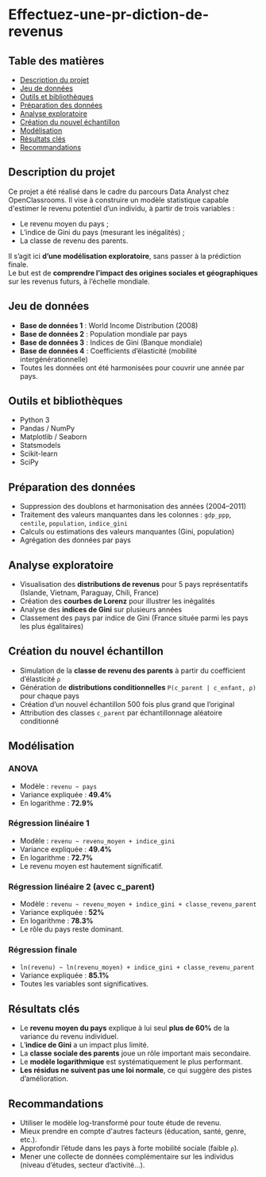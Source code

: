 # Effectuez-une-pr-diction-de-revenus

## Table des matières

- [Description du projet](#description-du-projet)
- [Jeu de données](#jeu-de-données)
- [Outils et bibliothèques](#outils-et-bibliothèques)
- [Préparation des données](#préparation-des-données)
- [Analyse exploratoire](#analyse-exploratoire)
- [Création du nouvel échantillon](#création-du-nouvel-échantillon)
- [Modélisation](#modélisation)
- [Résultats clés](#résultats-clés)
- [Recommandations](#recommandations)

## Description du projet
Ce projet a été réalisé dans le cadre du parcours Data Analyst chez OpenClassrooms.
Il vise à construire un modèle statistique capable d'estimer le revenu potentiel d’un individu, à partir de trois variables :
- Le revenu moyen du pays ;
- L’indice de Gini du pays (mesurant les inégalités) ;
- La classe de revenu des parents.

Il s’agit ici **d’une modélisation exploratoire**, sans passer à la prédiction finale.  
Le but est de **comprendre l’impact des origines sociales et géographiques** sur les revenus futurs, à l’échelle mondiale.

## Jeu de données

- **Base de données 1** : World Income Distribution (2008)
- **Base de données 2** : Population mondiale par pays
- **Base de données 3** : Indices de Gini (Banque mondiale)
- **Base de données 4** : Coefficients d’élasticité (mobilité intergénérationnelle)
- Toutes les données ont été harmonisées pour couvrir une année par pays.

## Outils et bibliothèques

- Python 3
- Pandas / NumPy
- Matplotlib / Seaborn
- Statsmodels
- Scikit-learn
- SciPy

## Préparation des données

- Suppression des doublons et harmonisation des années (2004–2011)
- Traitement des valeurs manquantes dans les colonnes : `gdp_ppp`, `centile`, `population`, `indice_gini`
- Calculs ou estimations des valeurs manquantes (Gini, population)
- Agrégation des données par pays

## Analyse exploratoire

- Visualisation des **distributions de revenus** pour 5 pays représentatifs (Islande, Vietnam, Paraguay, Chili, France)
- Création des **courbes de Lorenz** pour illustrer les inégalités
- Analyse des **indices de Gini** sur plusieurs années
- Classement des pays par indice de Gini (France située parmi les pays les plus égalitaires)

## Création du nouvel échantillon

- Simulation de la **classe de revenu des parents** à partir du coefficient d’élasticité `ρ`
- Génération de **distributions conditionnelles** `P(c_parent | c_enfant, ρ)` pour chaque pays
- Création d’un nouvel échantillon 500 fois plus grand que l’original
- Attribution des classes `c_parent` par échantillonnage aléatoire conditionné

## Modélisation

### ANOVA
- Modèle : `revenu ~ pays`
- Variance expliquée : **49.4%**
- En logarithme : **72.9%**

### Régression linéaire 1
- Modèle : `revenu ~ revenu_moyen + indice_gini`
- Variance expliquée : **49.4%**
- En logarithme : **72.7%**
- Le revenu moyen est hautement significatif.

### Régression linéaire 2 (avec c_parent)
- Modèle : `revenu ~ revenu_moyen + indice_gini + classe_revenu_parent`
- Variance expliquée : **52%**
- En logarithme : **78.3%**
- Le rôle du pays reste dominant.

### Régression finale
- `ln(revenu) ~ ln(revenu_moyen) + indice_gini + classe_revenu_parent`
- Variance expliquée : **85.1%**
- Toutes les variables sont significatives.

## Résultats clés

- Le **revenu moyen du pays** explique à lui seul **plus de 60%** de la variance du revenu individuel.
- L’**indice de Gini** a un impact plus limité.
- La **classe sociale des parents** joue un rôle important mais secondaire.
- Le **modèle logarithmique** est systématiquement le plus performant.
- **Les résidus ne suivent pas une loi normale**, ce qui suggère des pistes d’amélioration.

## Recommandations

- Utiliser le modèle log-transformé pour toute étude de revenu.
- Mieux prendre en compte d'autres facteurs (éducation, santé, genre, etc.).
- Approfondir l’étude dans les pays à forte mobilité sociale (faible `ρ`).
- Mener une collecte de données complémentaire sur les individus (niveau d’études, secteur d’activité…).



